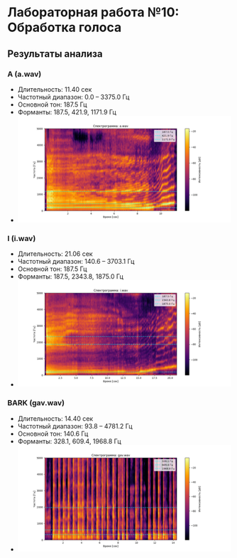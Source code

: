 # Лабораторная работа №10: Обработка голоса

## Результаты анализа

### A (a.wav)
- Длительность: 11.40 сек
- Частотный диапазон: 0.0 – 3375.0 Гц
- Основной тон: 187.5 Гц
- Форманты: 187.5, 421.9, 1171.9 Гц
- ![Спектрограмма](spectrogram_a.wav.png)

### I (i.wav)
- Длительность: 21.06 сек
- Частотный диапазон: 140.6 – 3703.1 Гц
- Основной тон: 187.5 Гц
- Форманты: 187.5, 2343.8, 1875.0 Гц
- ![Спектрограмма](spectrogram_i.wav.png)

### BARK (gav.wav)
- Длительность: 14.40 сек
- Частотный диапазон: 93.8 – 4781.2 Гц
- Основной тон: 140.6 Гц
- Форманты: 328.1, 609.4, 1968.8 Гц
- ![Спектрограмма](spectrogram_gav.wav.png)
